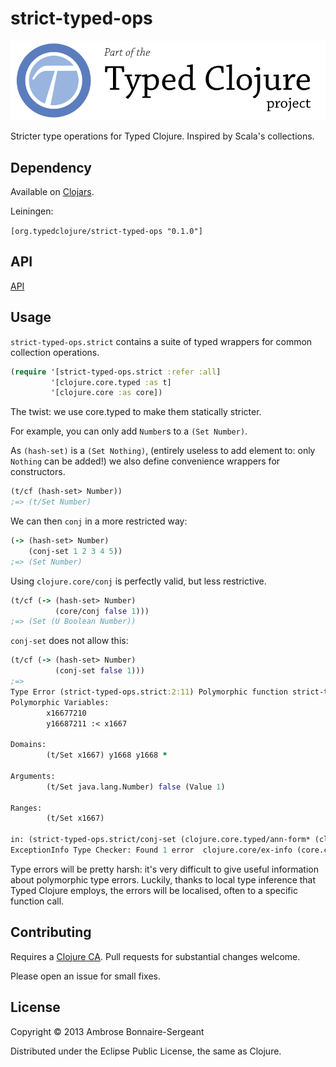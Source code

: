 # strict-typed-ops

<a href='http://www.typedclojure.org'><img src='images/part-of-typed-clojure-project.png'></a>

Stricter type operations for Typed Clojure. Inspired by Scala's collections.

## Dependency

Available on [Clojars](https://clojars.org/org.typedclojure/strict-typed-ops).

Leiningen:

`[org.typedclojure/strict-typed-ops "0.1.0"]`

## API

[API](http://typedclojure.github.io/strict-typed-ops/)

## Usage

`strict-typed-ops.strict` contains a suite of typed wrappers for common collection operations.

```clojure
(require '[strict-typed-ops.strict :refer :all]
         '[clojure.core.typed :as t]
         '[clojure.core :as core])
```

The twist: we use core.typed to make them statically stricter.

For example, you can only add `Number`s to a `(Set Number)`. 

As `(hash-set)` is a
`(Set Nothing)`, (entirely useless to add element to: only `Nothing` can be added!)
we also define convenience wrappers for constructors.

```clojure
(t/cf (hash-set> Number))
;=> (t/Set Number)
```

We can then `conj` in a more restricted way:

```clojure
(-> (hash-set> Number)
    (conj-set 1 2 3 4 5))
;=> (Set Number)
```

Using `clojure.core/conj` is perfectly valid, but less restrictive.

```clojure
(t/cf (-> (hash-set> Number)
          (core/conj false 1)))
;=> (Set (U Boolean Number))

```

`conj-set` does not allow this:

```clojure
(t/cf (-> (hash-set> Number)
          (conj-set false 1)))
;=> 
Type Error (strict-typed-ops.strict:2:11) Polymorphic function strict-typed-ops.strict/conj-set could not be applied to arguments:
Polymorphic Variables:
        x16677210
        y16687211 :< x1667

Domains:
        (t/Set x1667) y1668 y1668 *

Arguments:
        (t/Set java.lang.Number) false (Value 1)

Ranges:
        (t/Set x1667)

in: (strict-typed-ops.strict/conj-set (clojure.core.typed/ann-form* (clojure.core/hash-set) (quote (clojure.core.typed/Set Number))) false 1)
ExceptionInfo Type Checker: Found 1 error  clojure.core/ex-info (core.clj:4327)
```

Type errors will be pretty harsh: it's very difficult to give useful information about
polymorphic type errors. Luckily, thanks to local type inference that Typed Clojure
employs, the errors will be localised, often to a specific function call.

## Contributing

Requires a [Clojure CA](http://clojure.org/contributing). Pull requests for substantial
changes welcome.

Please open an issue for small fixes.

## License

Copyright © 2013 Ambrose Bonnaire-Sergeant

Distributed under the Eclipse Public License, the same as Clojure.
